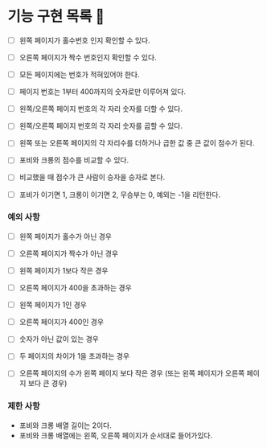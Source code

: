 # 기능 구현 목록 🌈

- [ ] 왼쪽 페이지가 홀수번호 인지 확인할 수 있다.

- [ ] 오른쪽 페이지가 짝수 번호인지 확인할 수 있다.

- [ ] 모든 페이지에는 번호가 적혀있어야 한다.

- [ ] 페이지 번호는 1부터 400까지의 숫자로만 이루어져 있다.

- [ ] 왼쪽/오른쪽 페이지 번호의 각 자리 숫자를 더할 수 있다.

- [ ] 왼쪽/오른쪽 페이지 번호의 각 자리 숫자를 곱할 수 있다.

- [ ] 왼쪽 또는 오른쪽 페이지의 각 자리수를 더하거나 곱한 값 중 큰 값이 점수가 된다.

- [ ] 포비와 크롱의 점수를 비교할 수 있다.

- [ ] 비교했을 때 점수가 큰 사람이 승자을 승자로 본다.

- [ ] 포비가 이기면 1, 크롱이 이기면 2, 무승부는 0, 예외는 -1을 리턴한다.

### 예외 사항

- [ ] 왼쪽 페이지가 홀수가 아닌 경우

- [ ] 오른쪽 페이지가 짝수가 아닌 경우

- [ ] 왼쪽 페이지가 1보다 작은 경우

- [ ] 오른쪽 페이지가 400을 초과하는 경우

- [ ] 왼쪽 페이지가 1인 경우

- [ ] 오른쪽 페이지가 400인 경우

- [ ] 숫자가 아닌 값이 있는 경우

- [ ] 두 페이지의 차이가 1을 초과하는 경우

- [ ] 오른쪽 페이지의 수가 왼쪽 페이지 보다 작은 경우 (또는 왼쪽 페이지가 오른쪽 페이지 보다 큰 경우)

### 제한 사항

- 포비와 크롱 배열 길이는 2이다.
- 포비와 크롱 배열에는 왼쪽, 오른쪽 페이지가 순서대로 들어가있다.
